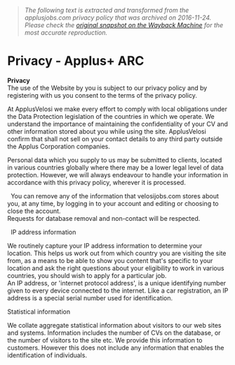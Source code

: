 > *The following text is extracted and transformed from the applusjobs.com privacy policy that was archived on 2016-11-24. Please check the [original snapshot on the Wayback Machine](https://web.archive.org/web/20161124132733id_/http%3A//www.applusjobs.com/about-us/privacy) for the most accurate reproduction.*

# Privacy - Applus+ ARC

**Privacy**  
The use of the Website by you is subject to our privacy policy and by registering with us you consent to the terms of the privacy policy.

At ApplusVelosi we make every effort to comply with local obligations under the Data Protection legislation of the countries in which we operate. We understand the importance of maintaining the confidentiality of your CV and other information stored about you while using the site. ApplusVelosi confirm that shall not sell on your contact details to any third party outside the Applus Corporation companies.

Personal data which you supply to us may be submitted to clients, located in various countries globally where there may be a lower legal level of data protection. However, we will always endeavour to handle your information in accordance with this privacy policy, wherever it is processed.

  You can remove any of the information that velosijobs.com stores about you, at any time, by logging in to your account and editing or choosing to close the account.  
Requests for database removal and non-contact will be respected.

  IP address information

We routinely capture your IP address information to determine your location. This helps us work out from which country you are visiting the site from, as a means to be able to show you content that's specific to your location and ask the right questions about your eligibility to work in various countries, you should wish to apply for a particular job.  
An IP address, or 'internet protocol address', is a unique identifying number given to every device connected to the internet. Like a car registration, an IP address is a special serial number used for identification.

Statistical information

We collate aggregate statistical information about visitors to our web sites and systems. Information includes the number of CVs on the database, or the number of visitors to the site etc. We provide this information to customers. However this does not include any information that enables the identification of individuals.
